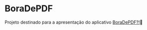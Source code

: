 # BoraDePDF
Projeto destinado para a apresentação do aplicativo [BoraDePDF?!](boradepdf.glide.page)🌵
